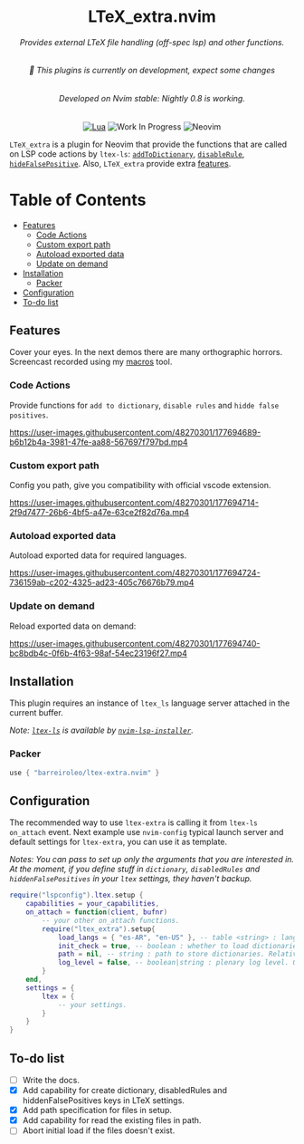 <!-- LTeX: language=en-US -->
<div align="center">

# LTeX_extra.nvim
<h6>Provides external LTeX file handling (off-spec lsp) and other functions.</h6>
<h6>🚧 This plugins is currently on development, expect some changes</h6>
<h6>Developed on Nvim stable: Nightly 0.8 is working.</h6>


[![Lua](https://img.shields.io/badge/Lua-blue.svg?style=for-the-badge&logo=lua)](http://www.lua.org)
![Work In Progress](https://img.shields.io/badge/Work%20In%20Progress-orange?style=for-the-badge)
![Neovim](https://img.shields.io/badge/NeoVim-%2357A143.svg?&style=for-the-badge&logo=neovim&logoColor=white)
<!-- [![Neovim Nightly](https://img.shields.io/badge/Neovim%20Nightly-green.svg?style=for-the-badge&logo=neovim)](https://neovim.io) -->
</div>

`LTeX_extra` is a plugin for Neovim that provide the functions that are called on LSP code actions by `ltex-ls`: [`addToDictionary`](https://valentjn.github.io/ltex/ltex-ls/server-usage.html#_ltexhidefalsepositives-client),
[`disableRule`](https://valentjn.github.io/ltex/ltex-ls/server-usage.html#_ltexdisablerules-client),
[`hideFalsePositive`](https://valentjn.github.io/ltex/ltex-ls/server-usage.html#_ltexaddtodictionary-client).
Also, `LTeX_extra` provide extra [features](#features).


# Table of Contents

- [Features](#features)
    - [Code Actions](#code-actions)
    - [Custom export path](#custom-export-path)
    - [Autoload exported data](#autoload-exported-data)
    - [Update on demand](#update-on-demand)
- [Installation](#installation)
    - [Packer](#packer)
- [Configuration](#configuration)
- [To-do list](#to-do-list)

## Features
Cover your eyes. In the next demos there are many orthographic horrors.
Screencast recorded using my [macros](https://github.com/barreiroleo/macros) tool.

### Code Actions
Provide functions for `add to dictionary`, `disable rules` and `hidde false positives`.

https://user-images.githubusercontent.com/48270301/177694689-b6b12b4a-3981-47fe-aa88-567697f797bd.mp4

### Custom export path
Config you path, give you compatibility with official vscode extension.

https://user-images.githubusercontent.com/48270301/177694714-2f9d7477-26b6-4bf5-a47e-63ce2f82d76a.mp4

### Autoload exported data
Autoload exported data for required languages.

https://user-images.githubusercontent.com/48270301/177694724-736159ab-c202-4325-ad23-405c76676b79.mp4

### Update on demand
Reload exported data on demand:

https://user-images.githubusercontent.com/48270301/177694740-bc8bdb4c-0f6b-4f63-98af-54ec23196f27.mp4

## Installation
This plugin requires an instance of `ltex_ls` language server attached in the current buffer.

*Note: [`ltex-ls`](https://github.com/valentjn/ltex-ls) is available by [`nvim-lsp-installer`](https://github.com/williamboman/nvim-lsp-installer).*

### Packer
```lua
use { "barreiroleo/ltex-extra.nvim" }
```

## Configuration
The recommended way to use `ltex-extra` is calling it from `ltex-ls` `on_attach` event.
Next example use `nvim-config` typical launch server and default settings for `ltex-extra`, you can use it as template.

*Notes: You can pass to set up only the arguments that you are interested in.
At the moment, if you define stuff in `dictionary`, `disabledRules` and `hiddenFalsePositives` in your `ltex` settings, they haven't backup.*

```lua
require("lspconfig").ltex.setup {
    capabilities = your_capabilities,
    on_attach = function(client, bufnr)
        -- your other on_attach functions.
        require("ltex_extra").setup{
            load_langs = { "es-AR", "en-US" }, -- table <string> : languages for witch dictionaries will be loaded
            init_check = true, -- boolean : whether to load dictionaries on startup
            path = nil, -- string : path to store dictionaries. Relative path uses current working directory
            log_level = false, -- boolean|string : plenary log level. One of "trace", "debug", "info", "warn", "error", "fatal" (true = "warn")
        }
    end,
    settings = {
        ltex = {
            -- your settings.
        }
    }
}
```

## To-do list
- [ ] Write the docs.
- [x] Add capability for create dictionary, disabledRules and hiddenFalsePositives keys in LTeX settings.
- [x] Add path specification for files in setup.
- [x] Add capability for read the existing files in path.
- [ ] Abort initial load if the files doesn't exist.
